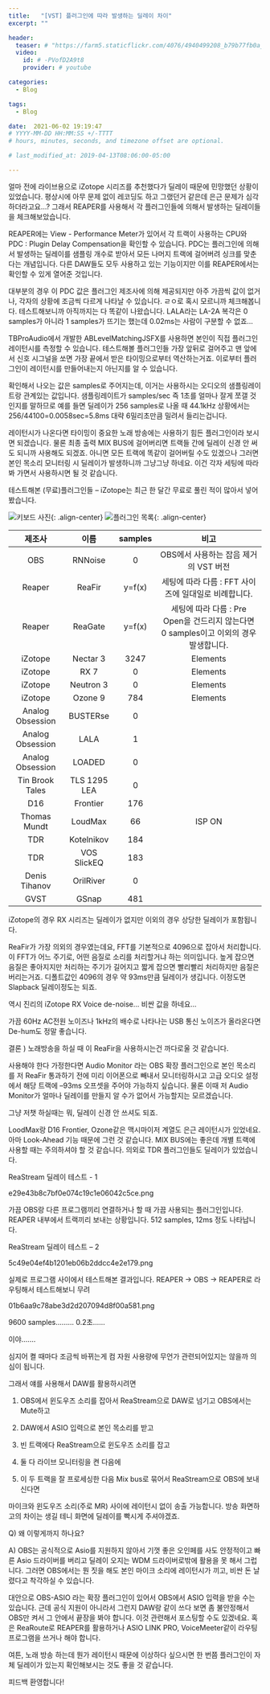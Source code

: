 ```yaml
---
title:   "[VST] 플러그인에 따라 발생하는 딜레이 차이"
excerpt: ""

header:
  teaser: # "https://farm5.staticflickr.com/4076/4940499208_b79b77fb0a_z.jpg"
  video:
    id: # -PVofD2A9t8
    provider: # youtube

categories:
  - Blog

tags:
  - Blog

date:  2021-06-02 19:19:47
# YYYY-MM-DD HH:MM:SS +/-TTTT 
# hours, minutes, seconds, and timezone offset are optional.

# last_modified_at: 2019-04-13T08:06:00-05:00

---
```


얼마 전에 라이브용으로 iZotope 시리즈를 추천했다가 딜레이 때문에 민망했던 상황이 있었습니다. 평상시에 아무 문제 없이 레코딩도 하고 그랬던거 같은데 은근 문제가 심각하더라고요...? 그래서 REAPER를 사용해서 각 플러그인들에 의해서 발생하는 딜레이들을 체크해보았습니다.


REAPER에는 View - Performance Meter가 있어서 각 트랙이 사용하는 CPU와 PDC : Plugin Delay Compensation을 확인할 수 있습니다. PDC는 플러그인에 의해서 발생하는 딜레이를 샘플링 개수로 받아서 모든 나머지 트랙에 걸어버려 싱크를 맞춘다는 개념입니다. 다른 DAW들도 모두 사용하고 있는 기능이지만 이를 REAPER에서는 확인할 수 있게 열어준 것입니다. 


대부분의 경우 이 PDC 값은 플러그인 제조사에 의해 제공되지만 아주 가끔씩 값이 없거나, 각자의 상황에 조금씩 다르게 나타날 수 있습니다. ㄹㅇ로 혹시 모르니까 체크해봅니다. 테스트해보니까 아직까지는 다 똑같이 나왔습니다. LALA라는 LA-2A 복각은 0 samples가 아니라 1 samples가 뜨기는 했는데 0.02ms는 사람이 구분할 수 없죠...


TBProAudio에서 개발한 ABLevelMatchingJSFX를 사용하면 본인이 직접 플러그인 레이턴시를 측정할 수 있습니다. 테스트해볼 플러그인들 가장 앞뒤로 걸어주고 맨 앞에서 신호 시그널을 쏘면 가장 끝에서 받은 타이밍으로부터 역산하는거죠. 이로부터 플러그인이 레이턴시를 만들어내는지 아닌지를 알 수 있습니다. 


확인해서 나오는 값은 samples로 주어지는데, 이거는 사용하시는 오디오의 샘플링레이트랑 관계있는 값입니다. 샘플링레이트가 samples/sec 즉 1초를 얼마나 잘게 쪼갤 것인지를 말하므로 예를 들면 딜레이가 256 samples로 나올 때 44.1kHz 상황에서는 256/44100=0.0058sec=5.8ms 대략 6밀리초만큼 밀려서 들리는겁니다. 


레이턴시가 나온다면 타이밍이 중요한 노래 방송에는 사용하기 힘든 플러그인이라 보시면 되겠습니다. 물론 최종 출력 MIX BUS에 걸어버리면 트랙들 간에 딜레이 신경 안 써도 되니까 사용해도 되겠죠. 아니면 모든 트랙에 똑같이 걸어버릴 수도 있겠으나 그러면 본인 목소리 모니터링 시 딜레이가 발생하니까 그냥그냥 하네요. 이건 각자 세팅에 따라 봐 가면서 사용하시면 될 것 같습니다. 


테스트해본 (무료)플러그인들 – iZotope는 최근 한 달간 무료로 풀린 적이 많아서 넣어봤습니다. 

![키보드 사진](https://devinlife.com/assets/images/bio-photo-keyboard-small.jpg "내 키보드 사진"){: .align-center}
![플러그인 목록](https://upload.tgd.kr/20210602/8cb17843a1ff41e658877e4ff7360f8a.png){: .align-center}

|      제조사      	|     이름     	| samples 	|                                          비고                                         	|
|:----------------:	|:------------:	|:-------:	|:-------------------------------------------------------------------------------------:	|
|        OBS       	|    RNNoise   	|    0    	| OBS에서 사용하는 잡음 제거의 VST 버전                                                 	|
|      Reaper      	|    ReaFir    	|  y=f(x) 	| 세팅에 따라 다름 : FFT 사이즈에 일대일로 비례합니다.                                  	|
|      Reaper      	|    ReaGate   	|  y=f(x) 	| 세팅에 따라 다름 : Pre Open을 건드리지 않는다면 0 samples이고 이외의 경우 발생합니다. 	|
|      iZotope     	|   Nectar 3   	|   3247  	| Elements                                                                              	|
|      iZotope     	|     RX 7     	|    0    	| Elements                                                                              	|
|      iZotope     	|   Neutron 3  	|    0    	| Elements                                                                              	|
|      iZotope     	|    Ozone 9   	|   784   	| Elements                                                                              	|
| Analog Obsession 	|   BUSTERse   	|    0    	|                                                                                       	|
| Analog Obsession 	|     LALA     	|    1    	|                                                                                       	|
| Analog Obsession 	|    LOADED    	|    0    	|                                                                                       	|
|  Tin Brook Tales 	| TLS 1295 LEA 	|    0    	|                                                                                       	|
|        D16       	|   Frontier   	|   176   	|                                                                                       	|
|   Thomas Mundt   	|    LoudMax   	|    66   	| ISP ON                                                                                	|
|        TDR       	|  Kotelnikov  	|   184   	|                                                                                       	|
|        TDR       	|  VOS SlickEQ 	|   183   	|                                                                                       	|
|   Denis Tihanov  	|   OrilRiver  	|    0    	|                                                                                       	|
|       GVST       	|     GSnap    	|   481   	|                                                                                       	|


iZotope의 경우 RX 시리즈는 딜레이가 없지만 이외의 경우 상당한 딜레이가 포함됩니다. 

ReaFir가 가장 의외의 경우였는데요, FFT를 기본적으로 4096으로 잡아서 처리합니다. 이 FFT가 어느 주기로, 어떤 음질로 소리를 처리할거냐 하는 의미입니다. 높게 잡으면 음질은 좋아지지만 처리하는 주기가 길어지고 짧게 잡으면 빨리빨리 처리하지만 음질은 버리는거죠. 디폴트값인 4096의 경우 약 93ms만큼 딜레이가 생깁니다. 이정도면 Slapback 딜레이정도는 되죠. 

역시 진리의 iZotope RX Voice de-noise... 비싼 값을 하네요...

가끔 60Hz AC전원 노이즈나 1kHz의 배수로 나타나는 USB 통신 노이즈가 올라온다면 De-hum도 정말 좋습니다. 



결론 ) 노래방송을 하실 때 이 ReaFir을 사용하시는건 까다로울 것 같습니다.

사용해야 한다 가정한다면 Audio Monitor 라는 OBS 확장 플러그인으로 본인 목소리를 저 ReaFir 통과하기 전에 미리 이어폰으로 빼내서 모니터링하시고 고급 오디오 설정에서 해당 트랙에 –93ms 오프셋을 주어야 가능하지 싶습니다. 물론 이때 저 Audio Monitor가 얼마나 딜레이를 만들지 알 수가 없어서 가능할지는 모르겠습니다.

그냥 저챗 하실때는 뭐, 딜레이 신경 안 쓰셔도 되죠.



LoodMax랑 D16 Frontier, Ozone같은 맥시마이저 계열도 은근 레이턴시가 있었네요. 아마 Look-Ahead 기능 때문에 그런 것 같습니다. MIX BUS에는 좋은데 개별 트랙에 사용할 때는 주의하셔야 할 것 같습니다. 의외로 TDR 플러그인들도 딜레이가 있었습니다. 



ReaStream 딜레이 테스트 - 1

e29e43b8c7bf0e074c19c1e06042c5ce.png

가끔 OBS랑 다른 프로그램끼리 연결하거나 할 때 가끔 사용되는 플러그인입니다. REAPER  내부에서 트랙끼리 보내는 상황입니다. 512 samples, 12ms 정도 나타납니다.



ReaStream 딜레이 테스트 – 2

5c49e04ef4b1201eb06b2ddcc4e2e179.png

실제로 프로그램 사이에서 테스트해본 결과입니다. REAPER -> OBS -> REAPER로 라우팅해서 테스트해보니 무려

01b6aa9c78abe3d2d207094d8f00a581.png

9600 samples......... 0.2초......

이야.......

심지어 켤 때마다 조금씩 바뀌는게 컴 자원 사용량에 무언가 관련되어있지는 않을까 의심이 됩니다. 



그래서 얘를 사용해서 DAW를 활용하시려면 

1. OBS에서 윈도우즈 소리를 잡아서 ReaStream으로 DAW로 넘기고 OBS에서는 Mute하고

2. DAW에서 ASIO 입력으로 본인 목소리를 받고 

3. 빈 트랙에다 ReaStream으로 윈도우즈 소리를 잡고

4. 둘 다 라이브 모니터링을 켠 다음에 

5. 이 두 트랙을 잘 프로세싱한 다음 Mix bus로 묶어서 ReaStream으로 OBS에 보내신다면 

마이크와 윈도우즈 소리(주로 MR) 사이에 레이턴시 없이 송출 가능합니다. 방송 화면하고의 차이는 생길 테니 화면에 딜레이를 빡시게 주셔야겠죠. 



Q) 왜 이렇게까지 하나요? 

A) OBS는 공식적으로 Asio를 지원하지 않아서 기껏 좋은 오인페를 사도 안정적이고 빠른 Asio 드라이버를 버리고 딜레이 오지는 WDM 드라이버로밖에 활용을 못 해서 그럽니다. 그러면 OBS에서는 뭔 짓을 해도 본인 마이크 소리에 레이턴시가 끼고, 비싼 돈 날렸다고 착각하실 수 있습니다. 

대안으로 OBS-ASIO 라는 확장 플러그인이 있어서 OBS에서 ASIO 입력을 받을 수는 있습니다. 근데 공식 지원이 아니라서 그런지 DAW랑 같이 쓰다 보면 좀 불안정해서 OBS만 켜서 그 안에서 끝장을 봐야 합니다. 이것 관련해서 포스팅할 수도 있겠네요. 혹은 ReaRoute로 REAPER를 활용하거나 ASIO LINK PRO, VoiceMeeter같이 라우팅 프로그램을 쓰거나 해야 합니다.



여튼, 노래 방송 하는데 뭔가 레이턴시 때문에 이상하다 싶으시면 한 번쯤 플러그인이 자체 딜레이가 있는지 확인해보시는 것도 좋을 것 같습니다. 

피드백 환영합니다!
